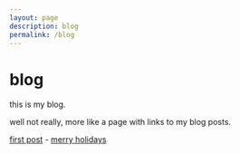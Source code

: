 ```yaml
---
layout: page
description: blog
permalink: /blog
---
```


# blog

this is my blog.

well not really, more like a page with links to my blog posts.

[first post](/2022/11/27/first-post, "first post") - [merry holidays](/2022/12/23/merry-holidays, "merry holidays")
